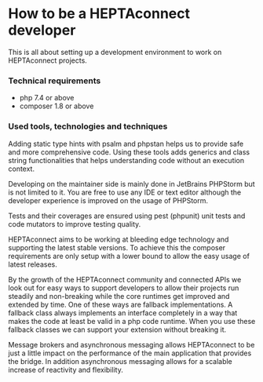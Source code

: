 # How to be a HEPTAconnect developer

This is all about setting up a development environment to work on HEPTAconnect projects.

### Technical requirements
 
* php 7.4 or above
* composer 1.8 or above


### Used tools, technologies and techniques

Adding static type hints with psalm and phpstan helps us to provide safe and more comprehensive code. Using these tools adds generics and class string functionalities that helps understanding code without an execution context.

Developing on the maintainer side is mainly done in JetBrains PHPStorm but is not limited to it. You are free to use any IDE or text editor although the developer experience is improved on the usage of PHPStorm.

Tests and their coverages are ensured using pest (phpunit) unit tests and code mutators to improve testing quality.

HEPTAconnect aims to be working at bleeding edge technology and supporting the latest stable versions. To achieve this the composer requirements are only setup with a lower bound to allow the easy usage of latest releases.

By the growth of the HEPTAconnect community and connected APIs we look out for easy ways to support developers to allow their projects run steadily and non-breaking while the core runtimes get improved and extended by time. One of these ways are fallback implementations. A fallback class always implements an interface completely in a way that makes the code at least be valid in a php code runtime. When you use these fallback classes we can support your extension without breaking it.

Message brokers and asynchronous messaging allows HEPTAconnect to be just a little impact on the performance of the main application that provides the bridge. In addition asynchronous messaging allows for a scalable increase of reactivity and flexibility.
